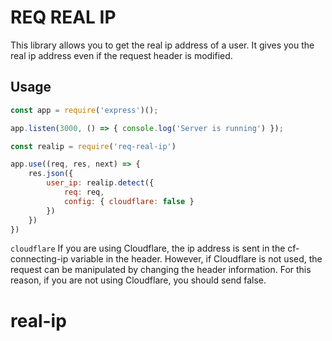 # REQ REAL IP
This library allows you to get the real ip address of a user. It gives you the real ip address even if the request header is modified.

## Usage

```js
const app = require('express')();

app.listen(3000, () => { console.log('Server is running') });

const realip = require('req-real-ip')

app.use((req, res, next) => {
    res.json({
        user_ip: realip.detect({ 
            req: req, 
            config: { cloudflare: false } 
        })
    })
})

```

`cloudflare` If you are using Cloudflare, the ip address is sent in the cf-connecting-ip variable in the header. However, if Cloudflare is not used, the request can be manipulated by changing the header information. For this reason, if you are not using Cloudflare, you should send false.
# real-ip

